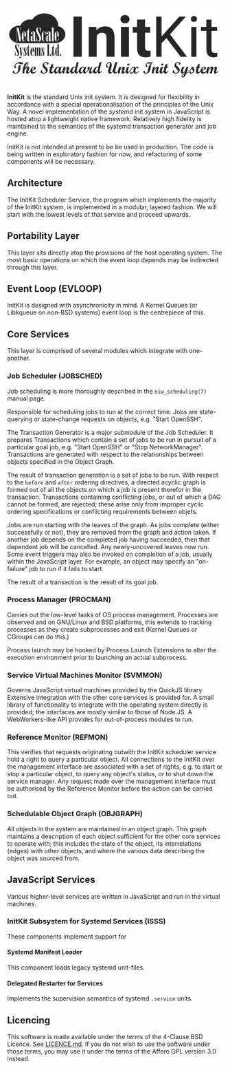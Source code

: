 ![InitKit](docs/Logo.png)
=========================

**InitKit** is the standard Unix init system. It is designed for flexibility in
accordance with a special operationalisation of the principles of the Unix Way.
A novel implementation of the *systemd* init system in JavaScript is hosted atop
a lightweight native framework. Relatively high fidelity is maintained to the
semantics of the systemd transaction generator and job engine.

InitKit is not intended at present to be be used in production. The code is
being written in exploratory fashion for now, and refactoring of some components
will be necessary.

Architecture
------------

The InitKit Scheduler Service, the program which implements the majority of
the InitKit system, is implemented in a modular, layered fashion. We will
start with the lowest levels of that service and proceed upwards.

## Portability Layer

This layer sits directly atop the provisions of the host operating system. The
most basic operations on which the event loop depends may be indirected through
this layer.

## Event Loop (EVLOOP)

InitKit is designed with asynchronicity in mind. A Kernel Queues (or
Libkqueue on non-BSD systems) event loop is the centrepiece of this.

## Core Services

This layer is comprised of several modules which integrate with one-another.

### Job Scheduler (JOBSCHED)

Job scheduling is more thoroughly described in the `niw_scheduling(7)` manual
page.

Responsible for scheduling jobs to run at the correct time. Jobs are
state-querying or state-change requests on objects, e.g. "Start OpenSSH".

The Transaction Generator is a major submodule of the Job Scheduler. It prepares
Transactions which contain a set of jobs to be run in pursuit of a particular
goal job, e.g. "Start OpenSSH" or "Stop NetworkManager".
Transactions are generated with respect to the relationships between objects
specified in the Object Graph.

The result of transaction generation is a set of jobs to be run. With respect
to the `before` and `after` ordering directives, a directed acyclic graph is
formed out of all the objects on which a job is present therefor in the
transaction. Transactions containing conflicting jobs, or out of which a DAG
cannot be formed, are rejected; these arise only from improper cyclic ordering
specifications or conflicting requirements between objets.

Jobs are run starting with the leaves of the graph. As jobs complete (either
successfully or not), they are removed from the graph and action taken. If
another job depends on the completed job having succeeded, then that dependent
job will be cancelled. Any newly-uncovered leaves now run. Some event triggers
may also be invoked on completion of a job, usually within the JavaScript layer.
For example, an object may specify an "on-failure" job to run if it fails to
start.

The result of a transaction is the result of its goal job.

### Process Manager (PROCMAN)

Carries out the low-level tasks of OS process management. Processes are observed
and on GNU/Linux and BSD platforms, this extends to tracking processes as they
create subprocesses and exit (Kernel Queues or CGroups can do this.)

Process launch may be hooked by Process Launch Extensions to alter the execution
environment prior to launching an actual subprocess.

### Service Virtual Machines Monitor (SVMMON)

Governs JavaScript virtual machines provided by the QuickJS library. Extensive
integration with the other core services is provided for. A small library of
functionality to integrate with the operating system directly is provided; the
interfaces are mostly similar to those of Node.JS. A WebWorkers-like API
provides for out-of-process modules to run.

### Reference Monitor (REFMON)

This verifies that requests originating outwith the InitKit scheduler service
hold a right to query a particular object. All connections to the InitKit over
the management interface are associated with a set of rights, e.g. to start or
stop a particular object, to query any object's status, or to shut down the
service manager. Any request made over the management interface must be
authorised by the Reference Monitor before the action can be carried out.

### Schedulable Object Graph (OBJGRAPH)

All objects in the system are maintained in an object graph. This graph
maintains a description of each object sufficient for the other core services to
operate with; this includes the state of the object, its interrelations (edges)
with other objects, and where the various data describing the object was sourced
from.

## JavaScript Services

Various higher-level services are written in JavaScript and run in the virtual
machines.

### InitKit Subsystem for Systemd Services (ISSS)

These components implement support for 

#### Systemd Manifest Loader

This component loads legacy systemd unit-files.

#### Delegated Restarter for Services

Implements the supervision semantics of systemd `.service` units.

Licencing
---------

This software is made available under the terms of the 4-Clause BSD Licence. See
[LICENCE.md](LICENCE.md). If you do not wish to use the software under those
terms, you may use it under the terms of the Affero GPL version 3.0 instead.